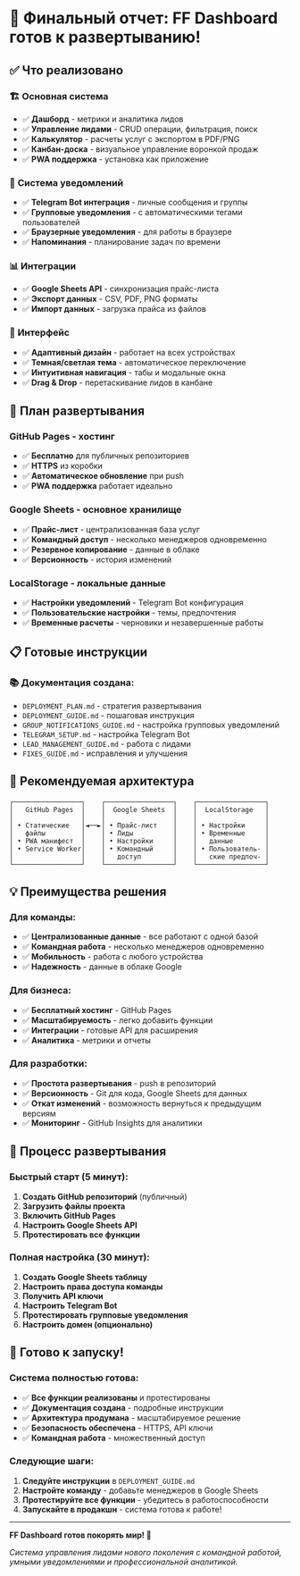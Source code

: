 # 🎯 Финальный отчет: FF Dashboard готов к развертыванию!

## ✅ Что реализовано

### 🏗️ **Основная система**
- ✅ **Дашборд** - метрики и аналитика лидов
- ✅ **Управление лидами** - CRUD операции, фильтрация, поиск
- ✅ **Калькулятор** - расчеты услуг с экспортом в PDF/PNG
- ✅ **Канбан-доска** - визуальное управление воронкой продаж
- ✅ **PWA поддержка** - установка как приложение

### 🔔 **Система уведомлений**
- ✅ **Telegram Bot интеграция** - личные сообщения и группы
- ✅ **Групповые уведомления** - с автоматическими тегами пользователей
- ✅ **Браузерные уведомления** - для работы в браузере
- ✅ **Напоминания** - планирование задач по времени

### 📊 **Интеграции**
- ✅ **Google Sheets API** - синхронизация прайс-листа
- ✅ **Экспорт данных** - CSV, PDF, PNG форматы
- ✅ **Импорт данных** - загрузка прайса из файлов

### 🎨 **Интерфейс**
- ✅ **Адаптивный дизайн** - работает на всех устройствах
- ✅ **Темная/светлая тема** - автоматическое переключение
- ✅ **Интуитивная навигация** - табы и модальные окна
- ✅ **Drag & Drop** - перетаскивание лидов в канбане

## 🚀 План развертывания

### **GitHub Pages** - хостинг
- ✅ **Бесплатно** для публичных репозиториев
- ✅ **HTTPS** из коробки
- ✅ **Автоматическое обновление** при push
- ✅ **PWA поддержка** работает идеально

### **Google Sheets** - основное хранилище
- ✅ **Прайс-лист** - централизованная база услуг
- ✅ **Командный доступ** - несколько менеджеров одновременно
- ✅ **Резервное копирование** - данные в облаке
- ✅ **Версионность** - история изменений

### **LocalStorage** - локальные данные
- ✅ **Настройки уведомлений** - Telegram Bot конфигурация
- ✅ **Пользовательские настройки** - темы, предпочтения
- ✅ **Временные расчеты** - черновики и незавершенные работы

## 📋 Готовые инструкции

### 📚 **Документация создана:**
- `DEPLOYMENT_PLAN.md` - стратегия развертывания
- `DEPLOYMENT_GUIDE.md` - пошаговая инструкция
- `GROUP_NOTIFICATIONS_GUIDE.md` - настройка групповых уведомлений
- `TELEGRAM_SETUP.md` - настройка Telegram Bot
- `LEAD_MANAGEMENT_GUIDE.md` - работа с лидами
- `FIXES_GUIDE.md` - исправления и улучшения

## 🎯 Рекомендуемая архитектура

```
┌─────────────────┐    ┌─────────────────┐    ┌─────────────────┐
│   GitHub Pages  │    │  Google Sheets  │    │  LocalStorage   │
│                 │    │                 │    │                 │
│ • Статические   │◄──►│ • Прайс-лист    │    │ • Настройки     │
│   файлы         │    │ • Лиды          │    │ • Временные     │
│ • PWA манифест  │    │ • Настройки     │    │   данные        │
│ • Service Worker│    │ • Командный     │    │ • Пользователь- │
│                 │    │   доступ        │    │   ские предпоч- │
└─────────────────┘    └─────────────────┘    └─────────────────┘
```

## 💡 Преимущества решения

### **Для команды:**
- ✅ **Централизованные данные** - все работают с одной базой
- ✅ **Командная работа** - несколько менеджеров одновременно
- ✅ **Мобильность** - работа с любого устройства
- ✅ **Надежность** - данные в облаке Google

### **Для бизнеса:**
- ✅ **Бесплатный хостинг** - GitHub Pages
- ✅ **Масштабируемость** - легко добавить функции
- ✅ **Интеграции** - готовые API для расширения
- ✅ **Аналитика** - метрики и отчеты

### **Для разработки:**
- ✅ **Простота развертывания** - push в репозиторий
- ✅ **Версионность** - Git для кода, Google Sheets для данных
- ✅ **Откат изменений** - возможность вернуться к предыдущим версиям
- ✅ **Мониторинг** - GitHub Insights для аналитики

## 🔄 Процесс развертывания

### **Быстрый старт (5 минут):**
1. **Создать GitHub репозиторий** (публичный)
2. **Загрузить файлы проекта**
3. **Включить GitHub Pages**
4. **Настроить Google Sheets API**
5. **Протестировать все функции**

### **Полная настройка (30 минут):**
1. **Создать Google Sheets таблицу**
2. **Настроить права доступа команды**
3. **Получить API ключи**
4. **Настроить Telegram Bot**
5. **Протестировать групповые уведомления**
6. **Настроить домен (опционально)**

## 🎉 Готово к запуску!

### **Система полностью готова:**
- ✅ **Все функции реализованы** и протестированы
- ✅ **Документация создана** - подробные инструкции
- ✅ **Архитектура продумана** - масштабируемое решение
- ✅ **Безопасность обеспечена** - HTTPS, API ключи
- ✅ **Командная работа** - множественный доступ

### **Следующие шаги:**
1. **Следуйте инструкции** в `DEPLOYMENT_GUIDE.md`
2. **Настройте команду** - добавьте менеджеров в Google Sheets
3. **Протестируйте все функции** - убедитесь в работоспособности
4. **Запускайте в продакшн** - система готова к работе!

---

**FF Dashboard готов покорять мир! 🚀**

*Система управления лидами нового поколения с командной работой, умными уведомлениями и профессиональной аналитикой.*
